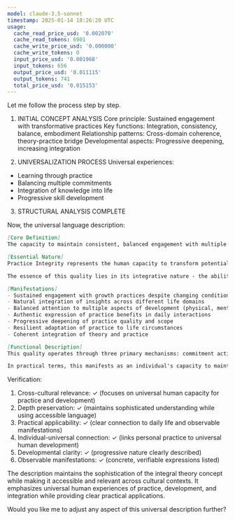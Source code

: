 ```yaml
---
model: claude-3.5-sonnet
timestamp: 2025-01-14 18:26:20 UTC
usage:
  cache_read_price_usd: '0.002070'
  cache_read_tokens: 6901
  cache_write_price_usd: '0.000000'
  cache_write_tokens: 0
  input_price_usd: '0.001968'
  input_tokens: 656
  output_price_usd: '0.011115'
  output_tokens: 741
  total_price_usd: '0.015153'
---
```


Let me follow the process step by step.

1. INITIAL CONCEPT ANALYSIS
Core principle: Sustained engagement with transformative practices
Key functions: Integration, consistency, balance, embodiment
Relationship patterns: Cross-domain coherence, theory-practice bridge
Developmental aspects: Progressive deepening, increasing integration

2. UNIVERSALIZATION PROCESS
Universal experiences:
- Learning through practice
- Balancing multiple commitments
- Integration of knowledge into life
- Progressive skill development

3. STRUCTURAL ANALYSIS COMPLETE

Now, the universal language description:

```markdown
[Core Definition]
The capacity to maintain consistent, balanced engagement with multiple domains of personal development while authentically integrating insights and growth into daily life. It manifests as a dynamic harmony between dedicated practice, lived experience, and evolutionary unfolding.

[Essential Nature]
Practice Integrity represents the human capacity to transform potential into actuality through sustained, conscious engagement. It operates at the intersection of commitment and integration, where regular dedication to growth practices meets the authentic expression of those practices in daily life. This quality transcends mere routine or discipline, embodying instead the natural movement of human development when consistently supported by appropriate conditions and actions.

The essence of this quality lies in its integrative nature - the ability to weave together different strands of practice and experience into a coherent whole, while maintaining the distinct value of each element. It represents the bridge between aspiration and embodiment, between understanding and living.

[Manifestations]
- Sustained engagement with growth practices despite changing conditions
- Natural integration of insights across different life domains
- Balanced attention to multiple aspects of development (physical, mental, emotional, spiritual)
- Authentic expression of practice benefits in daily interactions
- Progressive deepening of practice quality and scope
- Resilient adaptation of practice to life circumstances
- Coherent integration of theory and practice

[Functional Description]
This quality operates through three primary mechanisms: commitment activation, integration processing, and embodied expression. The commitment aspect maintains consistent engagement with practices while adapting to changing circumstances. The integration process synthesizes insights and developments across domains, creating coherent growth. The embodiment aspect naturally expresses this development in daily life, making practice and living increasingly indistinguishable.

In practical terms, this manifests as an individual's capacity to maintain regular engagement with chosen practices while remaining flexible and responsive to life's demands. Rather than rigid adherence to specific forms, it represents a dynamic balance between structure and adaptability. This balance allows for sustainable development across multiple domains while maintaining authenticity and practical relevance in daily life.
```

Verification:
1. Cross-cultural relevance: ✓ (focuses on universal human capacity for practice and development)
2. Depth preservation: ✓ (maintains sophisticated understanding while using accessible language)
3. Practical applicability: ✓ (clear connection to daily life and observable manifestations)
4. Individual-universal connection: ✓ (links personal practice to universal human development)
5. Developmental clarity: ✓ (progressive nature clearly described)
6. Observable manifestations: ✓ (concrete, verifiable expressions listed)

The description maintains the sophistication of the integral theory concept while making it accessible and relevant across cultural contexts. It emphasizes universal human experiences of practice, development, and integration while providing clear practical applications.

Would you like me to adjust any aspect of this universal description further?